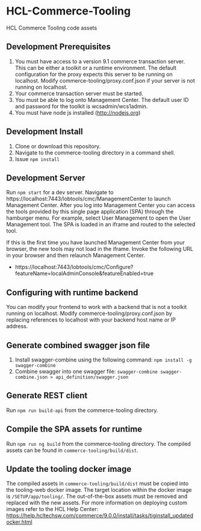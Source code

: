 # HCL-Commerce-Tooling
HCL Commerce Tooling code assets

## Development Prerequisites

1. You must have access to a version 9.1 commerce transaction server. This can be either a toolkit or a runtime environment. The default configuration for the proxy expects this server to be running on localhost. Modify commerce-tooling/proxy.conf.json if your server is not running on localhost.
2. Your commerce transaction server must be started.
3. You must be able to log onto Management Center. The default user ID and password for the toolkit is wcsadmin/wcs1admin.
4. You must have node js installed (http://nodejs.org)

## Development Install

1. Clone or download this repository.
2. Navigate to the commerce-tooling directory in a command shell.
3. Issue `npm install`

## Development Server

Run `npm start` for a dev server. Navigate to https://localhost:7443/lobtools/cmc/ManagementCenter to launch Management Center. After you log
into Management Center you can access the tools provided by this single page application (SPA) through the hamburger menu. For example, select User Management
to open the User Management tool. The SPA is loaded in an iframe and routed to the selected tool.

If this is the first time you have launched Management Center from your browser, the new tools may not load in the iframe. Invoke the following URL in your
browser and then relaunch Management Center.

* https://localhost:7443/lobtools/cmc/Configure?featureName=localAdminConsole&featureEnabled=true

## Configuring with runtime backend

You can modify your frontend to work with a backend that is not a toolkit running on localhost. Modify commerce-tooling/proxy.conf.json by replacing references to localhost with your backend host name or IP address.

## Generate combined swagger json file

1. Install swagger-combine using the following command: `npm install -g swagger-combine`
1. Combine swagger into one swagger file: `swagger-combine swagger-combine.json > api_definition/swagger.json`

## Generate REST client

Run `npm run build-api` from the commerce-tooling directory.

## Compile the SPA assets for runtime

Run `npm run ng build` from the commerce-tooling directory. The compiled assets can be found in `commerce-tooling/build/dist`.

## Update the tooling docker image

The compiled assets in `commerce-tooling/build/dist` must be copied into the tooling-web docker image. The target
location within the docker image is `/SETUP/app/tooling/`. The out-of-the-box assets must be removed and replaced with
the new assets. For more information on deploying custom images refer to the HCL Help Center:
https://help.hcltechsw.com/commerce/9.0.0/install/tasks/tiginstall_updatedocker.html